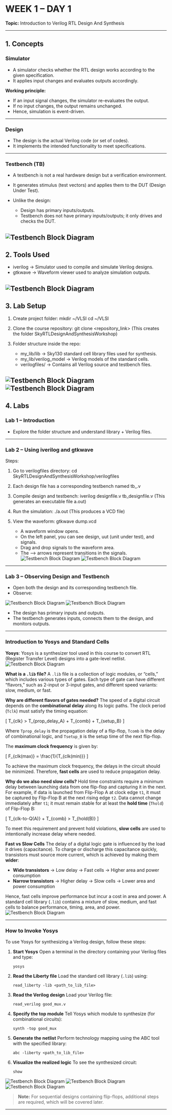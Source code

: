 

# **WEEK 1 – DAY 1**

**Topic:** Introduction to Verilog RTL Design And Synthesis

---

## **1. Concepts**

### **Simulator**

* A simulator checks whether the RTL design works according to the given specification.
* It applies input changes and evaluates outputs accordingly.

**Working principle:**

* If an input signal changes, the simulator re-evaluates the output.
* If no input changes, the output remains unchanged.
* Hence, simulation is event-driven.

---

### **Design**

* The design is the actual Verilog code (or set of codes).
* It implements the intended functionality to meet specifications.

---

### **Testbench (TB)**

* A testbench is not a real hardware design but a verification environment.
* It generates stimulus (test vectors) and applies them to the DUT (Design Under Test).
* Unlike the design:

  * Design has primary inputs/outputs.
  * Testbench does not have primary inputs/outputs; it only drives and checks the DUT.

![Testbench Block Diagram](Images/Day1_Images/testbench.png)
---

## **2. Tools Used**

* iverilog → Simulator used to compile and simulate Verilog designs.
* gtkwave → Waveform viewer used to analyze simulation outputs.

![Testbench Block Diagram](Images/Day1_Images/iverilog_based_simulation_flow.png)
---

## **3. Lab Setup**

1. Create project folder:
   mkdir ~/VLSI
   cd ~/VLSI

2. Clone the course repository:
   git clone <repository_link>
   (This creates the folder SkyRTLDesignAndSynthesisWorkshop)

3. Folder structure inside the repo:

   * my_lib/lib → Sky130 standard cell library files used for synthesis.
   * my_lib/verilog_model → Verilog models of the standard cells.
   * verilogfiles/ → Contains all Verilog source and testbench files.

![Testbench Block Diagram](Images/Day1_Images/lab1intro_1.png)
![Testbench Block Diagram](Images/Day1_Images/lab1intro_2.png)
---

## **4. Labs**

### **Lab 1 – Introduction**

* Explore the folder structure and understand library + Verilog files.

---

### **Lab 2 – Using iverilog and gtkwave**

Steps:

1. Go to verilogfiles directory:
   cd SkyRTLDesignAndSynthesisWorkshop/verilogfiles

2. Each design file has a corresponding testbench named tb_<designname>.v

3. Compile design and testbench:
   iverilog designfile.v tb_designfile.v
   (This generates an executable file a.out)

4. Run the simulation:
   ./a.out
   (This produces a VCD file)

5. View the waveform:
   gtkwave dump.vcd

   * A waveform window opens.
   * On the left panel, you can see design, uut (unit under test), and signals.
   * Drag and drop signals to the waveform area.
   * The --> arrows represent transitions in the signals.
![Testbench Block Diagram](Images/Day1_Images/lab2_1.png)
![Testbench Block Diagram](Images/Day1_Images/lab2_2.png)

---

### **Lab 3 – Observing Design and Testbench**

* Open both the design and its corresponding testbench file.
* Observe:

![Testbench Block Diagram](Images/Day1_Images/lab3_1.png)
![Testbench Block Diagram](Images/Day1_Images/lab3_2.png)
  * The design has primary inputs and outputs.
  * The testbench generates inputs, connects them to the design, and monitors outputs.

---

### Introduction to Yosys and Standard Cells

**Yosys**:
Yosys is a synthesizer tool used in this course to convert RTL (Register Transfer Level) designs into a gate-level netlist.
![Testbench Block Diagram](Images/Day1_Images/yosys_desc.png)

**What is a `.lib` file?**
A `.lib` file is a collection of logic modules, or “cells,” which includes various types of gates. Each type of gate can have different “flavors,” such as 2-input or 3-input gates, and different speed variants: slow, medium, or fast.

**Why are different flavors of gates needed?**
The speed of a digital circuit depends on the **combinational delay** along its logic paths. The clock period (`Tclk`) must satisfy the timing equation:

[
T_{clk} > T_{prop_delay_A} + T_{comb} + T_{setup_B}
]

Where `Tprop_delay` is the propagation delay of a flip-flop, `Tcomb` is the delay of combinational logic, and `Tsetup_B` is the setup time of the next flip-flop.

The **maximum clock frequency** is given by:

[
F_{clk(max)} = \frac{1}{T_{clk(min)}}
]

To achieve the maximum clock frequency, the delays in the circuit should be minimized. Therefore, **fast cells** are used to reduce propagation delay.


**Why do we also need slow cells?**
Hold time constraints require a minimum delay between launching data from one flip-flop and capturing it in the next. For example, if data is launched from Flip-Flop A at clock edge `t1`, it must be captured by Flip-Flop B at the next rising edge `t2`. Data cannot change immediately after `t1`; it must remain stable for at least the **hold time** (`Thold`) of Flip-Flop B:

[
T_{clk-to-Q(A)} + T_{comb} > T_{hold(B)}
]

To meet this requirement and prevent hold violations, **slow cells** are used to intentionally increase delay where needed.


**Fast vs Slow Cells**
The delay of a digital logic gate is influenced by the load it drives (capacitance). To charge or discharge this capacitance quickly, transistors must source more current, which is achieved by making them **wider**:

* **Wide transistors** → Low delay → Fast cells → Higher area and power consumption
* **Narrow transistors** → Higher delay → Slow cells → Lower area and power consumption

Hence, fast cells improve performance but incur a cost in area and power. A standard cell library (`.lib`) contains a mixture of slow, medium, and fast cells to balance performance, timing, area, and power.
![Testbench Block Diagram](Images/Day1_Images/synthesi_illustration.png)

---


### How to Invoke Yosys

To use Yosys for synthesizing a Verilog design, follow these steps:

1. **Start Yosys**
   Open a terminal in the directory containing your Verilog files and type:

   ```
   yosys
   ```

2. **Read the Liberty file**
   Load the standard cell library (`.lib`) using:

   ```
   read_liberty -lib <path_to_lib_file>
   ```

3. **Read the Verilog design**
   Load your Verilog file:

   ```
   read_verilog good_mux.v
   ```

4. **Specify the top module**
   Tell Yosys which module to synthesize (for combinational circuits):

   ```
   synth -top good_mux
   ```

5. **Generate the netlist**
   Perform technology mapping using the ABC tool with the specified library:

   ```
   abc -liberty <path_to_lib_file>
   ```

6. **Visualize the realized logic**
   To see the synthesized circuit:

   ```
   show
   ```
![Testbench Block Diagram](Images/Day1_Images/day1_yosys.png)
![Testbench Block Diagram](Images/Day1_Images/day1_yosys2.png)  
![Testbench Block Diagram](Images/Day1_Images/day1_yosys3.png)
> **Note:** For sequential designs containing flip-flops, additional steps are required, which will be covered later.

---



